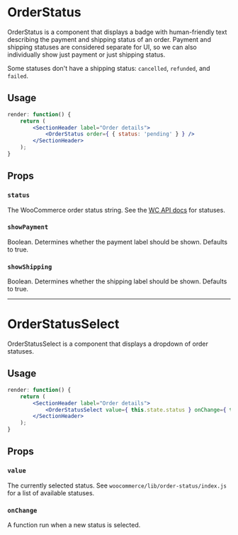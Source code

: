 # OrderStatus

OrderStatus is a component that displays a badge with human-friendly text describing the payment and shipping status of an order. Payment and shipping statuses are considered separate for UI, so we can also individually show just payment or just shipping status.

Some statuses don't have a shipping status: `cancelled`, `refunded`, and `failed`.

## Usage

```jsx
render: function() {
    return (
        <SectionHeader label="Order details">
            <OrderStatus order={ { status: 'pending' } } />
        </SectionHeader>
    );
}
```

## Props

### `status`

The WooCommerce order status string. See the [WC API docs](https://docs.woocommerce.com/document/managing-orders/) for statuses.

### `showPayment`

Boolean. Determines whether the payment label should be shown. Defaults to true.

### `showShipping`

Boolean. Determines whether the shipping label should be shown. Defaults to true.

---

# OrderStatusSelect

OrderStatusSelect is a component that displays a dropdown of order statuses.

## Usage

```jsx
render: function() {
    return (
        <SectionHeader label="Order details">
            <OrderStatusSelect value={ this.state.status } onChange={ this.updateStatus } />
        </SectionHeader>
    );
}
```

## Props

### `value`

The currently selected status. See `woocommerce/lib/order-status/index.js` for a list of available statuses.

### `onChange`

A function run when a new status is selected.
